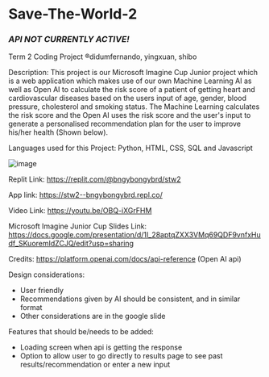 # Save-The-World-2

### *API NOT CURRENTLY ACTIVE!* ###

Term 2 Coding Project ®didumfernando, yingxuan, shibo

Description: This project is our Microsoft Imagine Cup Junior project which is a web application which makes use of our own Machine Learning AI as well as Open AI to calculate the risk score of a patient of getting heart and cardiovascular diseases based on the users input of age, gender, blood pressure, cholesterol and smoking status. The Machine Learning calculates the risk score and the Open AI uses the risk score and the user's input to generate a personalised recommendation plan for the user to improve his/her health (Shown below).

Languages used for this Project: Python, HTML, CSS, SQL and Javascript 

![image](https://github.com/bngybongybrd/stw2/assets/48951196/eac43a75-2b84-4416-a070-de4d27a46827)

Replit Link: https://replit.com/@bngybongybrd/stw2

App link: https://stw2--bngybongybrd.repl.co/ 

Video Link: https://youtu.be/OBQ-iXGrFHM

Microsoft Imagine Junior Cup Slides Link: https://docs.google.com/presentation/d/1I_28aptqZXX3VMq69QDF9vnfxHudf_SKuoremIdZCJQ/edit?usp=sharing

Credits: https://platform.openai.com/docs/api-reference (Open AI api)

Design considerations:
- User friendly
- Recommendations given by AI should be consistent, and in similar format
- Other considerations are in the google slide

Features that should be/needs to be added:
- Loading screen when api is getting the response
- Option to allow user to go directly to results page to see past results/recommendation or enter a new input
